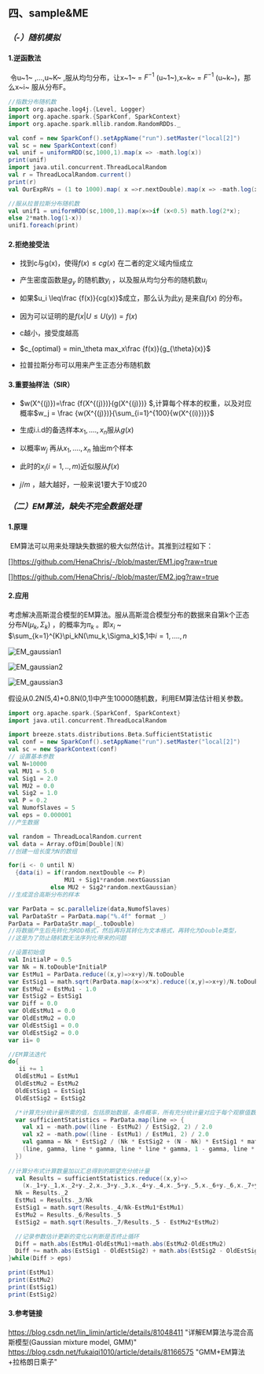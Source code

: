 

## 四、sample&ME

### *（-）随机模拟*

#### 1.逆函数法

​	令u~1~ ,...,u~K~ ,服从均匀分布，让x~1~ = $F^{-1}$ (u~1~),x~k~ = $F^{-1}$ (u~k~)，那么x~i~ 服从分布F。
~~~SCALA
//指数分布随机数
import org.apache.log4j.{Level, Logger}
import org.apache.spark.{SparkConf, SparkContext}
import org.apache.spark.mllib.random.RandomRDDs._

val conf = new SparkConf().setAppName("run").setMaster("local[2]")
val sc = new SparkContext(conf)
val unif = uniformRDD(sc,1000,1).map(x => -math.log(x))
print(unif)
import java.util.concurrent.ThreadLocalRandom
val r = ThreadLocalRandom.current()
print(r)
val OurExpRVs = (1 to 1000).map( x =>r.nextDouble).map(x => -math.log(x)).toArray[Double]
~~~

~~~scala
//服从拉普拉斯分布随机数
val unif1 = uniformRDD(sc,1000,1).map(x=>if (x<0.5) math.log(2*x);
else 2*math.log(1-x))
unif1.foreach(print)
~~~



#### 2.拒绝接受法

+ 找到c与g(x)，使得$f(x)\leq cg(x)$ 在二者的定义域内恒成立

+ 产生密度函数是$g_y$ 的随机数$y_i$ ，以及服从均匀分布的随机数$u_i$

+ 如果$u_i \leq\frac {f(x)}{cg(x)}$成立，那么认为此$y_i$ 是来自$f(x)$ 的分布。

+ 因为可以证明的是$f(x|U\leq U(y)) = f(x)​$

+ c越小，接受度越高

+ $c_{optimal} = min_\theta  max_x\frac {f(x)}{g_{\theta}(x)}​$

+ 拉普拉斯分布可以用来产生正态分布随机数



#### 3.重要抽样法（SIR）

+ $w(X^{(j)})=\frac {f(X^{(j)})}{g(X^{(j)})} ​$,计算每个样本的权重，以及对应概率$w_j = \frac {w(X^{(j)})}{\sum_{i=1}^{100}{w(X^{(i)})}}​$

+ 生成i.i.d的备选样本$x_1,....,x_n​$ 服从$g(x)​$

+ 以概率$w_j$ 再从$x_1,....,x_n$ 抽出m个样本

+ 此时的$x_i(i=1,..,m)$近似服从$f(x)$

+ $j/m$ ，越大越好，一般来说1要大于10或20

  

### *（二）EM算法，缺失不完全数据处理*

#### 1.原理

​	EM算法可以用来处理缺失数据的极大似然估计。其推到过程如下：

[]https://github.com/HenaChris/-/blob/master/EM1.jpg?raw=true



[]https://github.com/HenaChris/-/blob/master/EM2.jpg?raw=true



#### 2.应用

​	考虑解决高斯混合模型的EM算法。服从高斯混合模型分布的数据来自第k个正态分布$N(\mu_k,\Sigma_k)$ ，的概率为$\pi_k$ 。即$x_i$ ~ $\sum_{k=1}^{K}\pi_kN(\mu_k,\Sigma_k)$,1中$i = 1,....,n$ 

 

![EM_gaussian1](D:\研一下\分布式统计\笔记\EM_gaussian1.jpg)

![EM_gaussian2](D:\研一下\分布式统计\笔记\EM_gaussian2.jpg)

![EM_gaussian3](D:\研一下\分布式统计\笔记\EM_gaussian3.jpg)

​	假设从0.2N(5,4)+0.8N(0,1)中产生10000随机数，利用EM算法估计相关参数。

~~~scala
import org.apache.spark.{SparkConf, SparkContext}
import java.util.concurrent.ThreadLocalRandom

import breeze.stats.distributions.Beta.SufficientStatistic
val conf = new SparkConf().setAppName("run").setMaster("local[2]")
val sc = new SparkContext(conf)
// 设置基本参数
val N=10000
val MU1 = 5.0
val Sig1 = 2.0
val MU2 = 0.0
val Sig2 = 1.0
val P = 0.2
val NumofSlaves = 5
val eps = 0.000001
//产生数据

val random = ThreadLocalRandom.current
val data = Array.ofDim[Double](N)
//创建一组长度为N的数组

for(i <- 0 until N)
  {data(i) = if(random.nextDouble <= P)
                MU1 + Sig1*random.nextGaussian
            else MU2 + Sig2*random.nextGaussian}
//生成混合高斯分布的样本

var ParData = sc.parallelize(data,NumofSlaves)
val ParDataStr = ParData.map("%.4f" format _)
ParData = ParDataStr.map(_.toDouble)
//将数据产生后先转化为RDD格式，然后再将其转化为文本格式，再转化为Double类型，
//这是为了防止随机数无法序列化带来的问题

//设置初始值
val InitialP = 0.5
var Nk = N.toDouble*InitialP
var EstMu1 = ParData.reduce((x,y)=>x+y)/N.toDouble
var EstSig1 = math.sqrt(ParData.map(x=>x*x).reduce((x,y)=>x+y)/N.toDouble - EstMu1*EstMu1)
var EstMu2 = EstMu1 - 1.0
var EstSig2 = EstSig1
var Diff = 0.0
var OldEstMu1 = 0.0
var OldEstMu2 = 0.0
var OldEstSig1 = 0.0
var OldEstSig2 = 0.0
var ii= 0

//EM算法迭代
do{
   ii += 1
  OldEstMu1 = EstMu1
  OldEstMu2 = EstMu2
  OldEstSig1 = EstSig1
  OldEstSig2 = EstSig2

  /*计算充分统计量所需的值，包括原始数据，条件概率，所有充分统计量对应于每个观察值数量*/
  var sufficientStatistics = ParData.map(line => {
    val x1 = -math.pow((line - EstMu2) / EstSig2, 2) / 2.0
    val x2 = -math.pow((line - EstMu1) / EstMu1, 2) / 2.0
    val gamma = Nk * EstSig2 / (Nk * EstSig2 + (N - Nk) * EstSig1 * math.exp(x1 - x2))
    (line, gamma, line * gamma, line * line * gamma, 1 - gamma, line * (1 - gamma), line * line * (1 - gamma))
  })
  
//计算分布式计算数量加以汇总得到的期望充分统计量
  val Results = sufficientStatistics.reduce((x,y)=>
    (x._1+y._1,x._2+y._2,x._3+y._3,x._4+y._4,x._5+y._5,x._6+y._6,x._7+y._7))
  Nk = Results._2
  EstMu1 = Results._3/Nk
  EstSig1 = math.sqrt(Results._4/Nk-EstMu1*EstMu1)
  EstMu2 = Results._6/Results._5
  EstSig2 = math.sqrt(Results._7/Results._5 - EstMu2*EstMu2)

  //记录参数估计更新的变化以判断是否终止循环
  Diff = math.abs(EstMu1-OldEstMu1)+math.abs(EstMu2-OldEstMu2)
  Diff += math.abs(EstSig1 - OldEstSig2) + math.abs(EstSig2 - OldEstSig2)
}while(Diff > eps)

print(EstMu1)
print(EstMu2)
print(EstSig1)
print(EstSig2)

~~~



#### 3.参考链接

https://blog.csdn.net/lin_limin/article/details/81048411	"详解EM算法与混合高斯模型(Gaussian mixture model, GMM)"
https://blog.csdn.net/fukaiqi1010/article/details/81166575	"GMM+EM算法+拉格朗日乘子"

